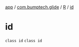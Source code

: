[app](../../../index.md) / [com.bumptech.glide](../../index.md) / [R](../index.md) / [id](./index.md)

# id

`class id`
`class id`